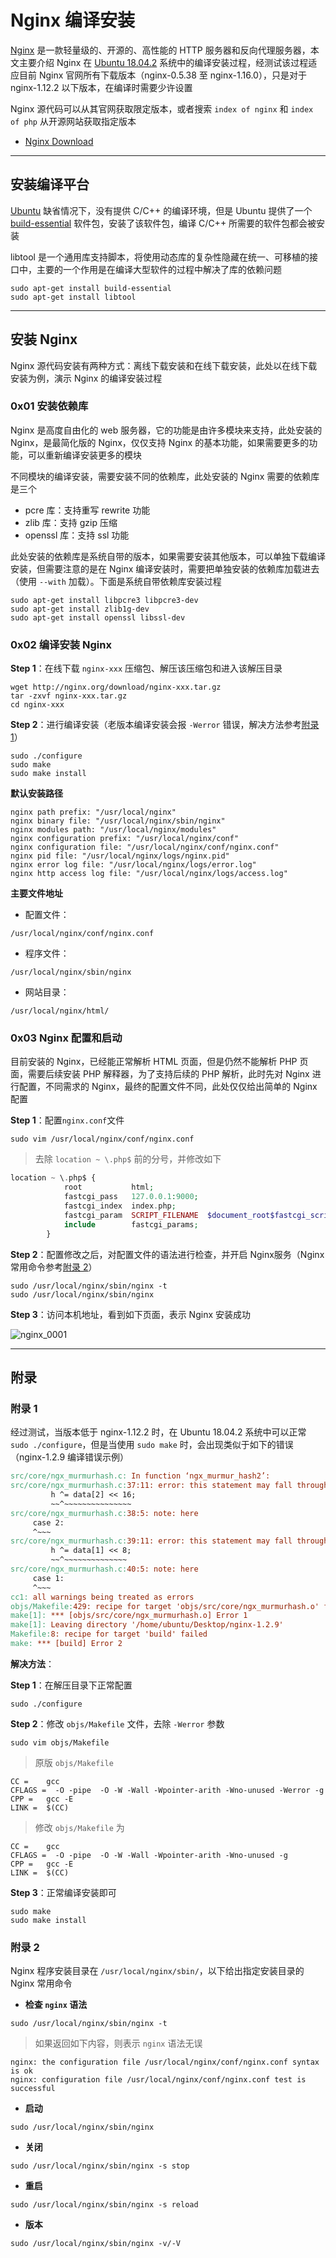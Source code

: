 # Nginx 编译安装

[Nginx](http://nginx.org/en/) 是一款轻量级的、开源的、高性能的 HTTP 服务器和反向代理服务器，本文主要介绍 Nginx 在 [Ubuntu 18.04.2](https://www.ubuntu.com/download/desktop) 系统中的编译安装过程，经测试该过程适应目前 Nginx 官网所有下载版本（nginx-0.5.38 至 nginx-1.16.0），只是对于 nginx-1.12.2 以下版本，在编译时需要少许设置  

Nginx 源代码可以从其官网获取限定版本，或者搜索 `index of nginx` 和 `index of php` 从开源网站获取指定版本

- [Nginx Download](http://nginx.org/en/download.html)

------

## 安装编译平台

[Ubuntu](https://www.ubuntu.com) 缺省情况下，没有提供 C/C++ 的编译环境，但是 Ubuntu 提供了一个 [build-essential](https://code.launchpad.net/ubuntu/+source/build-essential) 软件包，安装了该软件包，编译 C/C++ 所需要的软件包都会被安装  

libtool 是一个通用库支持脚本，将使用动态库的复杂性隐藏在统一、可移植的接口中，主要的一个作用是在编译大型软件的过程中解决了库的依赖问题

```
sudo apt-get install build-essential
sudo apt-get install libtool
```

------

## 安装 Nginx

Nginx 源代码安装有两种方式：离线下载安装和在线下载安装，此处以在线下载安装为例，演示 Nginx 的编译安装过程

### 0x01 安装依赖库

Nginx 是高度自由化的 web 服务器，它的功能是由许多模块来支持，此处安装的 Nginx，是最简化版的 Nginx，仅仅支持 Nginx 的基本功能，如果需要更多的功能，可以重新编译安装更多的模块  

不同模块的编译安装，需要安装不同的依赖库，此处安装的 Nginx 需要的依赖库是三个

- pcre 库：支持重写 rewrite 功能
- zlib 库：支持 gzip 压缩
- openssl 库：支持 ssl 功能

此处安装的依赖库是系统自带的版本，如果需要安装其他版本，可以单独下载编译安装，但需要注意的是在 Nginx 编译安装时，需要把单独安装的依赖库加载进去（使用 `--with` 加载）。下面是系统自带依赖库安装过程

```
sudo apt-get install libpcre3 libpcre3-dev  
sudo apt-get install zlib1g-dev
sudo apt-get install openssl libssl-dev 
```

### 0x02 编译安装 Nginx

**Step 1**：在线下载 `nginx-xxx` 压缩包、解压该压缩包和进入该解压目录

```
wget http://nginx.org/download/nginx-xxx.tar.gz
tar -zxvf nginx-xxx.tar.gz
cd nginx-xxx
```

**Step 2**：进行编译安装（老版本编译安装会报 `-Werror` 错误，解决方法参考[附录 1](#附录-1)）

```
sudo ./configure
sudo make
sudo make install
```

**默认安装路径**

```
nginx path prefix: "/usr/local/nginx"
nginx binary file: "/usr/local/nginx/sbin/nginx"
nginx modules path: "/usr/local/nginx/modules"
nginx configuration prefix: "/usr/local/nginx/conf"
nginx configuration file: "/usr/local/nginx/conf/nginx.conf"
nginx pid file: "/usr/local/nginx/logs/nginx.pid"
nginx error log file: "/usr/local/nginx/logs/error.log"
nginx http access log file: "/usr/local/nginx/logs/access.log"
```

**主要文件地址**

- 配置文件：

```
/usr/local/nginx/conf/nginx.conf
```

- 程序文件：

```
/usr/local/nginx/sbin/nginx
```

- 网站目录：

```
/usr/local/nginx/html/
```


### 0x03 Nginx 配置和启动

目前安装的 Nginx，已经能正常解析 HTML 页面，但是仍然不能解析 PHP 页面，需要后续安装 PHP 解释器，为了支持后续的 PHP 解析，此时先对 Nginx 进行配置，不同需求的 Nginx，最终的配置文件不同，此处仅仅给出简单的 Nginx 配置

**Step 1**：配置`nginx.conf`文件

```
sudo vim /usr/local/nginx/conf/nginx.conf
```

> 去除 `location ~ \.php$` 前的分号，并修改如下

```php
location ~ \.php$ {
            root           html;
            fastcgi_pass   127.0.0.1:9000;
            fastcgi_index  index.php;
            fastcgi_param  SCRIPT_FILENAME  $document_root$fastcgi_script_name;
            include        fastcgi_params;
        }
```

**Step 2**：配置修改之后，对配置文件的语法进行检查，并开启 Nginx服务（Nginx 常用命令参考[附录 2](#附录-2)）

```
sudo /usr/local/nginx/sbin/nginx -t
sudo /usr/local/nginx/sbin/nginx
```

**Step 3**：访问本机地址，看到如下页面，表示 Nginx 安装成功

![nginx_0001](https://github.com/GHlyanin/Environmental-construction/blob/master/Nginx/image/nginx_0001.PNG)

------

## 附录

### 附录 1

经过测试，当版本低于 nginx-1.12.2 时，在 Ubuntu 18.04.2 系统中可以正常 `sudo ./configure`，但是当使用 `sudo make` 时，会出现类似于如下的错误（nginx-1.2.9 编译错误示例）

```makefile
src/core/ngx_murmurhash.c: In function ‘ngx_murmur_hash2’:
src/core/ngx_murmurhash.c:37:11: error: this statement may fall through [-Werror=implicit-fallthrough=]
         h ^= data[2] << 16;
         ~~^~~~~~~~~~~~~~~~
src/core/ngx_murmurhash.c:38:5: note: here
     case 2:
     ^~~~
src/core/ngx_murmurhash.c:39:11: error: this statement may fall through [-Werror=implicit-fallthrough=]
         h ^= data[1] << 8;
         ~~^~~~~~~~~~~~~~~
src/core/ngx_murmurhash.c:40:5: note: here
     case 1:
     ^~~~
cc1: all warnings being treated as errors
objs/Makefile:429: recipe for target 'objs/src/core/ngx_murmurhash.o' failed
make[1]: *** [objs/src/core/ngx_murmurhash.o] Error 1
make[1]: Leaving directory '/home/ubuntu/Desktop/nginx-1.2.9'
Makefile:8: recipe for target 'build' failed
make: *** [build] Error 2
```

**解决方法**：  

**Step 1**：在解压目录下正常配置

```
sudo ./configure
```

**Step 2**：修改 `objs/Makefile` 文件，去除 `-Werror` 参数

```
sudo vim objs/Makefile 
```

> 原版 `objs/Makefile` 

```
CC =    gcc
CFLAGS =  -O -pipe  -O -W -Wall -Wpointer-arith -Wno-unused -Werror -g
CPP =   gcc -E
LINK =  $(CC)
```

> 修改 `objs/Makefile` 为

```
CC =    gcc
CFLAGS =  -O -pipe  -O -W -Wall -Wpointer-arith -Wno-unused -g
CPP =   gcc -E
LINK =  $(CC)
```

**Step 3**：正常编译安装即可

```
sudo make
sudo make install
```

### 附录 2

Nginx 程序安装目录在 `/usr/local/nginx/sbin/`，以下给出指定安装目录的 Nginx 常用命令

- **检查 `nginx` 语法**

```
sudo /usr/local/nginx/sbin/nginx -t
```

> 如果返回如下内容，则表示 `nginx` 语法无误

```
nginx: the configuration file /usr/local/nginx/conf/nginx.conf syntax is ok
nginx: configuration file /usr/local/nginx/conf/nginx.conf test is successful
```

- **启动**

```
sudo /usr/local/nginx/sbin/nginx
```

- **关闭**

```
sudo /usr/local/nginx/sbin/nginx -s stop
```

- **重启**

```
sudo /usr/local/nginx/sbin/nginx -s reload
```

- **版本**

```
sudo /usr/local/nginx/sbin/nginx -v/-V
```


